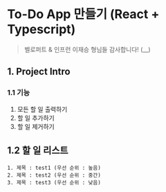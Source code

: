 # To-Do App 만들기 (React + Typescript)
> 벨로퍼트 & 인프런 이재승 형님들 감사합니다! (__)

## 1. Project Intro

### 1.1 기능
1. 모든 할 일 출력하기
2. 할 일 추가하기
3. 할 일 제거하기

## 1.2 할 일 리스트
```
1. 제목 : test1 (우선 순위 : 높음)
2. 제목 : test2 (우선 순위 : 중간)
3. 제목 : test3 (우선 순위 : 낮음)
```
